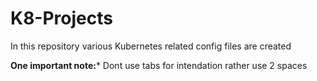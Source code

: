 # K8-Projects

In this repository various Kubernetes related config files are created

<b>One important note:</b>*
Dont use tabs for intendation rather use 2 spaces
